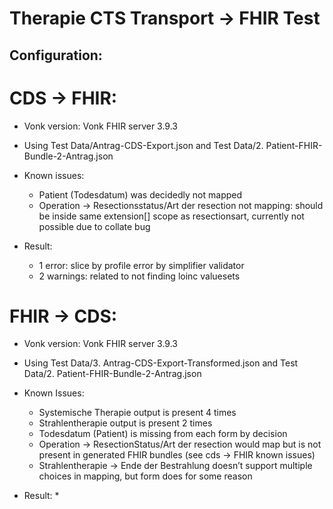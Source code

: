 # Therapie CTS Transport -> FHIR Test

## Configuration:

# CDS -> FHIR:
* Vonk version: Vonk FHIR server 3.9.3
* Using Test Data/Antrag-CDS-Export.json and Test Data/2. Patient-FHIR-Bundle-2-Antrag.json

* Known issues: 
    * Patient (Todesdatum) was decidedly not mapped 
    * Operation -> Resectionsstatus/Art der resection  not mapping: should be inside same extension[] scope as resectionsart, currently not possible due to collate bug

* Result: 
    * 1 error: slice by profile error by simplifier validator
    * 2 warnings: related to not  finding loinc valuesets

# FHIR -> CDS:
* Vonk version: Vonk FHIR server 3.9.3
* Using Test Data/3. Antrag-CDS-Export-Transformed.json and Test Data/2. Patient-FHIR-Bundle-2-Antrag.json

* Known Issues:
    * Systemische Therapie output is present 4 times
    * Strahlentherapie output is present 2 times
    * Todesdatum (Patient) is missing from each form by decision 
    * Operation -> ResectionStatus/Art der resection would map but is not present in generated FHIR bundles (see cds -> FHIR known issues)
    * Strahlentherapie -> Ende der Bestrahlung doesn’t support multiple choices in mapping, but form does for some reason

* Result: 
    * 